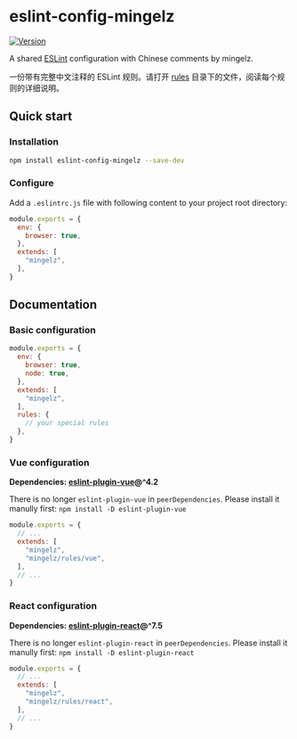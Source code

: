 # eslint-config-mingelz

[![Version](https://img.shields.io/npm/v/eslint-config-mingelz.svg?style=flat)](https://www.npmjs.com/package/eslint-config-mingelz)

A shared [ESLint](https://eslint.org) configuration with Chinese comments by mingelz.

一份带有完整中文注释的 ESLint 规则。请打开 [rules](./rules) 目录下的文件，阅读每个规则的详细说明。

## Quick start

### Installation

```sh
npm install eslint-config-mingelz --save-dev
```

### Configure

Add a `.eslintrc.js` file with following content to your project root directory:

```js
module.exports = {
  env: {
    browser: true,
  },
  extends: [
    "mingelz",
  ],
}
```

## Documentation

### Basic configuration

```js
module.exports = {
  env: {
    browser: true,
    node: true,
  },
  extends: [
    "mingelz",
  ],
  rules: {
    // your special rules
  },
}
```

### Vue configuration

**Dependencies: [eslint-plugin-vue](https://github.com/vuejs/eslint-plugin-vue)@^4.2**

There is no longer `eslint-plugin-vue` in `peerDependencies`.
Please install it manully first: `npm install -D eslint-plugin-vue`

```js
module.exports = {
  // ...
  extends: [
    "mingelz",
    "mingelz/rules/vue",
  ],
  // ...
}
```

### React configuration

**Dependencies: [eslint-plugin-react](https://github.com/yannickcr/eslint-plugin-react)@^7.5**

There is no longer `eslint-plugin-react` in `peerDependencies`.
Please install it manully first: `npm install -D eslint-plugin-react`

```js
module.exports = {
  // ...
  extends: [
    "mingelz",
    "mingelz/rules/react",
  ],
  // ...
}
```

